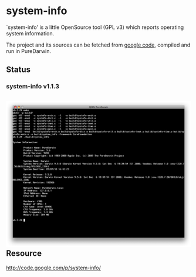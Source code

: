 system-info
===========
`system-info' is a little OpenSource tool (GPL v3) which reports operating system information.

The project and its sources can be fetched from [google code](http://code.google.com/p/system-info/), compiled and run in PureDarwin.

Status
------
### system-info v1.1.3

![](/img/users/system-info/system-info%20v1.1.3.png)
Resource
--------
<http://code.google.com/p/system-info/>

